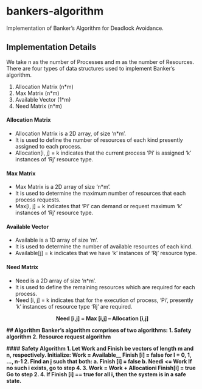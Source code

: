 # bankers-algorithm
Implementation of Banker’s Algorithm for Deadlock Avoidance.
## Implementation Details
We take n as the number of Processes and m as the number of Resources.
There are four types of data structures used to implement Banker’s algorithm.
1. Allocation Matrix (n*m)
2. Max Matrix (n*m)
3. Available Vector (1*m)
4. Need Matrix (n*m)

#### Allocation Matrix
- Allocation Matrix is a 2D array, of size ‘n*m’.
- It is used to define the number of resources of each kind presently assigned to each process.
- Allocation[i, j] = k indicates that the current process ‘Pi’ is assigned ‘k’ instances of ‘Rj’ resource type.
#### Max Matrix
- Max Matrix is a 2D array of size ‘n*m’.
- It is used to determine the maximum number of resources that each process requests.
- Max[i, j] = k indicates that ‘Pi’ can demand or request maximum ‘k’ instances of ‘Rj’ resource type.
#### Available Vector
- Available is a 1D array of size ‘m’.
- It is used to determine the number of available resources of each kind.
- Available[j] = k indicates that we have ‘k’ instances of ‘Rj’ resource type.
#### Need Matrix
- Need is a 2D array of size ‘n*m’.
- It is used to define the remaining resources which are required for each process.
- Need [i, j] = k indicates that for the execution of process, ‘Pi’, presently ‘k’ instances of resource type ‘Rj’ are required.
<p align="center">
    <b>Need [i,j] = Max [i,j] – Allocation [i,j]<b>
</p>
## Algorithm
Banker’s algorithm comprises of two algorithms:
1. Safety algorithm
2. Resource request algorithm
<p>
#### Safety Algorithm
1. Let Work and Finish be vectors of length m and n, respectively.
    Initialize:
        Work = Available__
        Finish [i] = false for I = 0, 1, ..., n-1
2. Find an į such that both:
a. Finish [i] = false
b. Needi <= Work
If no such i exists, go to step 4.
3. Work = Work + Allocationi
Finish[i] = true
Go to step 2.
4. If Finish [i] == true for all i, then the system is in a safe state.
               </p>
